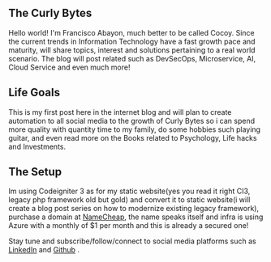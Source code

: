 <!--
author: Francisco Abayon
head: https://www.gravatar.com/avatar/dd90d96a247f981286ae0092abc026ba.jpg
date: 2020-11-01    
title: Hello World! Im Cocoy
tags: blog, personal, devops, microservice, cloud, devsecops
images: blog/img/hello-world.jpg
category: Blog Techstack
status: publish
summary: The identity of Curly Bytes and how will he provide solution in real world problems?
-->

## The Curly Bytes
Hello world! I'm Francisco Abayon, much better to be called Cocoy. Since the current trends in Information Technology have a fast growth pace and maturity, will share topics, interest and solutions pertaining to a real world scenario. The blog will post related such as DevSecOps, Microservice, AI, Cloud Service and even much more!

## Life Goals
This is my first post here in the internet blog and will plan to create automation to all social media to the growth of Curly Bytes so i can spend more quality with quantity time to my family, do some hobbies such playing guitar, and even read more on the Books related to Psychology, Life hacks and Investments.

## The Setup 
Im using Codeigniter 3 as for my static website(yes you read it right CI3, legacy php framework old but gold) and convert it to static website(i will create a blog post series on how to modernize existing legacy framework), purchase a domain at [NameCheap][3], the name speaks itself and infra is using Azure with a monthly of $1 per month and this is already a secured one! 

Stay tune and subscribe/follow/connect to social media platforms such as [LinkedIn][1] and [Github][2] .

[1]:https://www.linkedin.com/in/francisco-abayon-4bb327128/
[2]:https://github.com/curlybytes
[3]:https://www.dpbolvw.net/6r105js0ys-FHGGILPKNHFHKJIMIMJ